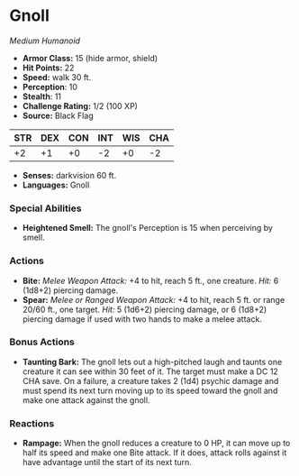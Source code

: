# Gnoll

*Medium* *Humanoid*

- **Armor Class:** 15 (hide armor, shield)
- **Hit Points:** 22 
- **Speed:** walk 30 ft.
- **Perception**: 10
- **Stealth**: 11
- **Challenge Rating:** 1/2 (100 XP)
- **Source:** Black Flag

| STR | DEX | CON | INT | WIS | CHA |
| --- | --- | --- | --- | --- | --- |
| +2 | +1 | +0 | -2 | +0 | -2 |

- **Senses:** darkvision 60 ft.
- **Languages:** Gnoll

### Special Abilities

- **Heightened Smell:** The gnoll's Perception is 15 when perceiving by smell.

### Actions

- **Bite:** _Melee Weapon Attack:_ +4 to hit, reach 5 ft., one creature. _Hit:_ 6 (1d8+2) piercing damage.
- **Spear:** _Melee or Ranged Weapon Attack:_ +4 to hit, reach 5 ft. or range 20/60 ft., one target. _Hit:_ 5 (1d6+2) piercing damage, or 6 (1d8+2) piercing damage if used with two hands to make a melee attack.

### Bonus Actions

- **Taunting Bark:** The gnoll lets out a high-pitched laugh and taunts one creature it can see within 30 feet of it. The target must make a DC 12 CHA save. On a failure, a creature takes 2 (1d4) psychic damage and must spend its next turn moving up to its speed toward the gnoll and make one attack against the gnoll.

### Reactions

- **Rampage:** When the gnoll reduces a creature to 0 HP, it can move up to half its speed and make one Bite attack. If it does, attack rolls against it have advantage until the start of its next turn.

